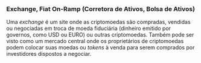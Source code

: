 ### Exchange, Fiat On-Ramp (Corretora de Ativos, Bolsa de Ativos)

Uma _exchange_ é um site onde as criptomoedas são compradas, vendidas ou negociadas em troca de moeda fiduciária (dinheiro emitido por governos, como USD ou EURO) ou outras criptomoedas. Também pode ser visto como um mercado central onde os proprietários de criptomoedas podem colocar suas moedas ou _tokens_ à venda para serem comprados por investidores dispostos a negociar.
